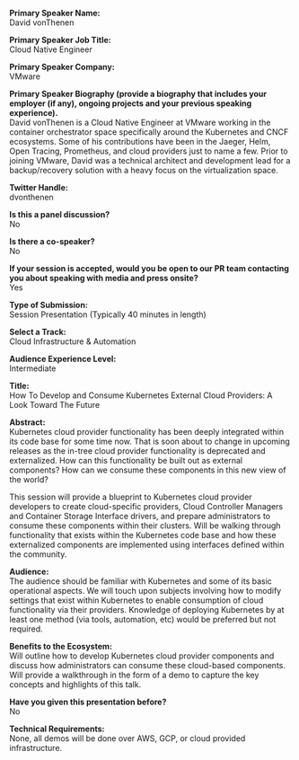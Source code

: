 **Primary Speaker Name:**  
David vonThenen

**Primary Speaker Job Title:**  
Cloud Native Engineer

**Primary Speaker Company:**  
VMware

**Primary Speaker Biography (provide a biography that includes your employer (if any), ongoing projects and your previous speaking experience).**  
David vonThenen is a Cloud Native Engineer at VMware working in the container orchestrator space specifically around the Kubernetes and CNCF ecosystems.  Some of his contributions have been in the Jaeger, Helm, Open Tracing, Prometheus, and cloud providers just to name a few. Prior to joining VMware, David was a technical architect and development lead for a backup/recovery solution with a heavy focus on the virtualization space.

**Twitter Handle:**  
dvonthenen

**Is this a panel discussion?**  
No

**Is there a co-speaker?**  
No

**If your session is accepted, would you be open to our PR team contacting you about speaking with media and press onsite?**  
Yes

**Type of Submission:**  
Session Presentation (Typically 40 minutes in length)

**Select a Track:**  
Cloud Infrastructure & Automation

**Audience Experience Level:**  
Intermediate

**Title:**  
How To Develop and Consume Kubernetes External Cloud Providers: A Look Toward The Future

**Abstract:**  
Kubernetes cloud provider functionality has been deeply integrated within its code base for some time now. That is soon about to change in upcoming releases as the in-tree cloud provider functionality is deprecated and externalized. How can this functionality be built out as external components? How can we consume these components in this new view of the world?

This session will provide a blueprint to Kubernetes cloud provider developers to create cloud-specific providers, Cloud Controller Managers and Container Storage Interface drivers, and prepare administrators to consume these components within their clusters. Will be walking through functionality that exists within the Kubernetes code base and how these externalized components are implemented using interfaces defined within the community.

**Audience:**  
The audience should be familiar with Kubernetes and some of its basic operational aspects. We will touch upon subjects involving how to modify settings that exist within Kubernetes to enable consumption of cloud functionality via their providers. Knowledge of deploying Kubernetes by at least one method (via tools, automation, etc) would be preferred but not required.

**Benefits to the Ecosystem:**  
Will outline how to develop Kubernetes cloud provider components and discuss how administrators can consume these cloud-based components. Will provide a walkthrough in the form of a demo to capture the key concepts and highlights of this talk.

**Have you given this presentation before?**  
No

**Technical Requirements:**  
None, all demos will be done over AWS, GCP, or cloud provided infrastructure.
